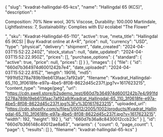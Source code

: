 {
  "slug": "kvadrat-hallingdal-65-kcs",
  "name": "Hallingdal 65 (KCS)",
  "description": "<p>Composition: 70% New wool, 30% Viscose, Durability: 100.000 Martindale, Lightfastness: 7, Sustainability: Complies with EU ecolabel \"The Flower\"</p>",
  "sku": "Kvadrat-Hallingdal-65-110",
  "active": true,
  "meta_title": "Hallingdal 65 (KCS) | Buy Kvadrat online at A+R",
  "price": null,
  "currency": "USD",
  "type": "physical",
  "delivery": "shipment",
  "date_created": "2024-04-03T15:52:22.240Z",
  "stock_status": null,
  "date_updated": "2024-04-03T15:52:22.950Z",
  "prices": [],
  "purchase_options": {
    "standard": {
      "active": true,
      "price": null,
      "prices": []
    }
  },
  "images": [
    {
      "file": {
        "id": "660d7b364974d6001242b7e4",
        "date_uploaded": "2024-04-03T15:52:22.815Z",
        "length": 19016,
        "md5": "991fd5278a789b19eb613faac7af92a9",
        "filename": "Kvadrat_Hallingdal-65_110_3f0618fe-e97a-4be5-8f08-8622d45c237f.jpg?v=1617623215",
        "content_type": "image/jpeg",
        "url": "https://cdn.swell.store/b2sdemo_test/660d7b364974d6001242b7e4/991fd5278a789b19eb613faac7af92a9/Kvadrat_Hallingdal-65_110_3f0618fe-e97a-4be5-8f08-8622d45c237f.jpg%3Fv%3D1617623215",
        "uploaded_url": "https://cdn.shopify.com/s/files/1/0012/2005/1002/products/Kvadrat_Hallingdal-65_110_3f0618fe-e97a-4be5-8f08-8622d45c237f.jpg?v=1617623215",
        "width": 192,
        "height": 192
      },
      "id": "660d7b36a8c8430012ccb23c"
    }
  ],
  "id": "660d7b366148c40012ae8a63",
  "variants": {
    "count": 0,
    "page_count": 1,
    "page": 1,
    "results": []
  },
  "filename": "kvadrat-hallingdal-65-kcs"
}